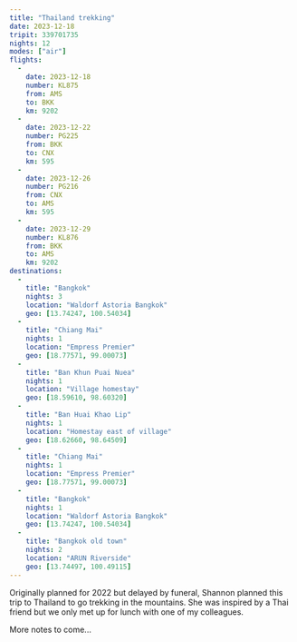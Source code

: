 ```yaml
---
title: "Thailand trekking"
date: 2023-12-18
tripit: 339701735
nights: 12
modes: ["air"]
flights:
  -
    date: 2023-12-18
    number: KL875
    from: AMS
    to: BKK
    km: 9202
  -
    date: 2023-12-22
    number: PG225
    from: BKK
    to: CNX
    km: 595
  -
    date: 2023-12-26
    number: PG216
    from: CNX
    to: AMS
    km: 595
  -
    date: 2023-12-29
    number: KL876
    from: BKK
    to: AMS
    km: 9202
destinations:
  -
    title: "Bangkok"
    nights: 3
    location: "Waldorf Astoria Bangkok"
    geo: [13.74247, 100.54034]
  -
    title: "Chiang Mai"
    nights: 1
    location: "Empress Premier"
    geo: [18.77571, 99.00073]
  -
    title: "Ban Khun Puai Nuea"
    nights: 1
    location: "Village homestay"
    geo: [18.59610, 98.60320]
  -
    title: "Ban Huai Khao Lip"
    nights: 1
    location: "Homestay east of village"
    geo: [18.62660, 98.64509]
  -
    title: "Chiang Mai"
    nights: 1
    location: "Empress Premier"
    geo: [18.77571, 99.00073]
  -
    title: "Bangkok"
    nights: 1
    location: "Waldorf Astoria Bangkok"
    geo: [13.74247, 100.54034]
  -
    title: "Bangkok old town"
    nights: 2
    location: "ARUN Riverside"
    geo: [13.74497, 100.49115]
---
```


Originally planned for 2022 but delayed by funeral, Shannon planned this trip to Thailand to go trekking in the mountains. She was inspired by a Thai friend but we only met up for lunch with one of my colleagues.

More notes to come...
